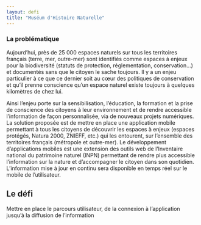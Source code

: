 ```yaml
---
layout: defi
title: "Muséum d'Histoire Naturelle"
---
```


### La problématique

Aujourd’hui, près de 25 000 espaces naturels sur tous les territoires français (terre, mer, outre-mer) sont identifiés comme espaces à enjeux pour la biodiversité (statuts de protection, réglementation, conservation...) et documentés sans que le citoyen le sache toujours. Il y a un enjeu particulier à ce que ce dernier soit au cœur des politiques de conservation et qu’il prenne conscience qu’un espace naturel existe toujours à quelques kilomètres de chez lui.

Ainsi l’enjeu porte sur la sensibilisation, l’éducation, la formation et la prise de conscience des citoyens à leur environnement et de rendre accessible l’information de façon personnalisée, via de nouveaux projets numériques. La solution proposée est de mettre en place une application mobile permettant à tous les citoyens de découvrir les espaces à enjeux (espaces protégés, Natura 2000, ZNIEFF, etc.) qui les entourent, sur l’ensemble des territoires français (métropole et outre-mer). Le développement d’applications mobiles est une extension des outils web de l’Inventaire national du patrimoine naturel (INPN) permettant de rendre plus accessible l’information sur la nature et d’accompagner le citoyen dans son quotidien. L’information mise à jour en continu sera disponible en temps réel sur le mobile de l’utilisateur.

## Le défi

Mettre en place le parcours utilisateur, de la connexion à l’application jusqu’à la diffusion de l’information
